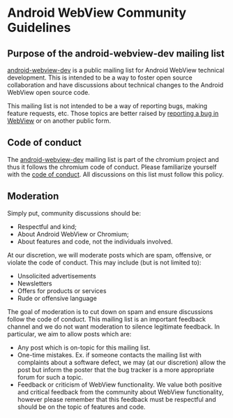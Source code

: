 # Android WebView Community Guidelines

## Purpose of the android-webview-dev mailing list

[android-webview-dev] is a public mailing list for Android WebView technical
development. This is intended to be a way to foster open source collaboration
and have discussions about technical changes to the Android WebView open source
code.

This mailing list is not intended to be a way of reporting bugs, making feature
requests, etc. Those topics are better raised by [reporting a bug in
WebView](/android_webview/docs/bugreport.md) or on another public form.

## Code of conduct

The [android-webview-dev] mailing list is part of the chromium project and thus
it follows the chromium code of conduct. Please familiarize yourself with the
[code of conduct]. All discussions on this list must follow this policy.

## Moderation

Simply put, community discussions should be:

* Respectful and kind;
* About Android WebView or Chromium;
* About features and code, not the individuals involved.

At our discretion, we will moderate posts which are spam, offensive, or violate
the code of conduct. This may include (but is not limited to):

* Unsolicited advertisements
* Newsletters
* Offers for products or services
* Rude or offensive language

The goal of moderation is to cut down on spam and ensure discussions follow the
code of conduct. This mailing list is an important feedback channel and we do
not want moderation to silence legitimate feedback. In particular, we aim to
allow posts which are:

* Any post which is on-topic for this mailing list.
* One-time mistakes. Ex. if someone contacts the mailing list with complaints
  about a software defect, we may (at our discretion) allow the post but inform
  the poster that the bug tracker is a more appropriate forum for such a topic.
* Feedback or criticism of WebView functionality. We value both positive and
  critical feedback from the community about WebView functionality, however
  please remember that this feedback must be respectful and should be on the
  topic of features and code.

[android-webview-dev]: https://groups.google.com/a/chromium.org/forum/#!forum/android-webview-dev
[code of conduct]: https://chromium.googlesource.com/chromium/src/+/HEAD/CODE_OF_CONDUCT.md
